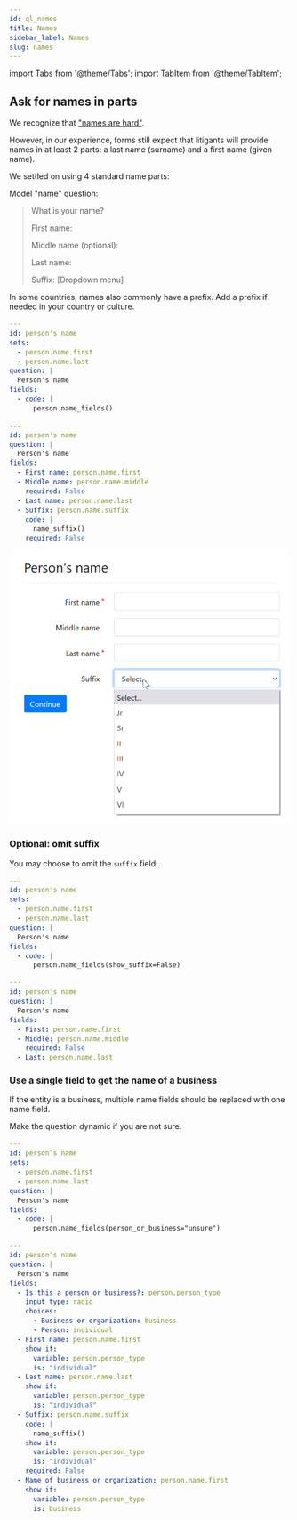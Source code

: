 ```yaml
---
id: ql_names
title: Names
sidebar_label: Names
slug: names
---
```


import Tabs from '@theme/Tabs';
import TabItem from '@theme/TabItem';

## Ask for names in parts

We recognize that ["names are
hard"](https://www.kalzumeus.com/2010/06/17/falsehoods-programmers-believe-about-names/).

However, in our experience, forms still expect that litigants will provide names
in at least 2 parts: a last name (surname) and a first name (given name).

We settled on using 4 standard name parts:

Model "name" question:

> What is your name?
>
> First name: 
>
> Middle name (optional): 
>
> Last name: 
>
> Suffix: [Dropdown menu]  

In some countries, names also commonly have a prefix. Add a prefix if needed in
your country or culture.

<Tabs>
  <TabItem value="Assembly Line Example" label="Assembly Line Example" default>

```yaml
---
id: person's name
sets:
  - person.name.first
  - person.name.last
question: |
  Person's name
fields:
  - code: |
      person.name_fields()
```      

  </TabItem>
  <TabItem value="Vanilla Docassemble" label="Vanilla Docassemble">

```yaml
---
id: person's name
question: |
  Person's name
fields:
  - First name: person.name.first
  - Middle name: person.name.middle
    required: False
  - Last name: person.name.last
  - Suffix: person.name.suffix
    code: |
      name_suffix()
    required: False
```

  </TabItem>
  <TabItem value="preview" label="Preview">

  ![](./assets/alindividual_name_fields.png)

  </TabItem>
</Tabs>

### Optional: omit suffix

You may choose to omit the `suffix` field:

<Tabs>
  <TabItem value="Assembly Line Example" label="Assembly Line Example" default>

```yaml
---
id: person's name
sets:
  - person.name.first
  - person.name.last
question: |
  Person's name
fields:
  - code: |
      person.name_fields(show_suffix=False)
```      

  </TabItem>
  <TabItem value="Vanilla Docassemble" label="Vanilla Docassemble">

```yaml
---
id: person's name
question: |
  Person's name
fields:
  - First: person.name.first
  - Middle: person.name.middle
    required: False
  - Last: person.name.last
```

  </TabItem>
</Tabs>

### Use a single field to get the name of a business

If the entity is a business, multiple name fields should
be replaced with one name field.

Make the question dynamic if you are not sure.

<Tabs>
  <TabItem value="Assembly Line Example" label="Assembly Line Example" default>

```yaml
---
id: person's name
sets:
  - person.name.first
  - person.name.last
question: |
  Person's name
fields:
  - code: |
      person.name_fields(person_or_business="unsure")
```      

  </TabItem>
  <TabItem value="Vanilla Docassemble" label="Vanilla Docassemble">

```yaml
---
id: person's name
question: |
  Person's name
fields:
  - Is this a person or business?: person.person_type
    input type: radio
    choices:
      - Business or organization: business
      - Person: individual
  - First name: person.name.first
    show if:
      variable: person.person_type
      is: "individual"
  - Last name: person.name.last
    show if:
      variable: person.person_type      
      is: "individual"
  - Suffix: person.name.suffix
    code: |
      name_suffix()
    show if:
      variable: person.person_type      
      is: "individual"
    required: False      
  - Name of business or organization: person.name.first
    show if:
      variable: person.person_type
      is: business
```

  </TabItem>
</Tabs>

